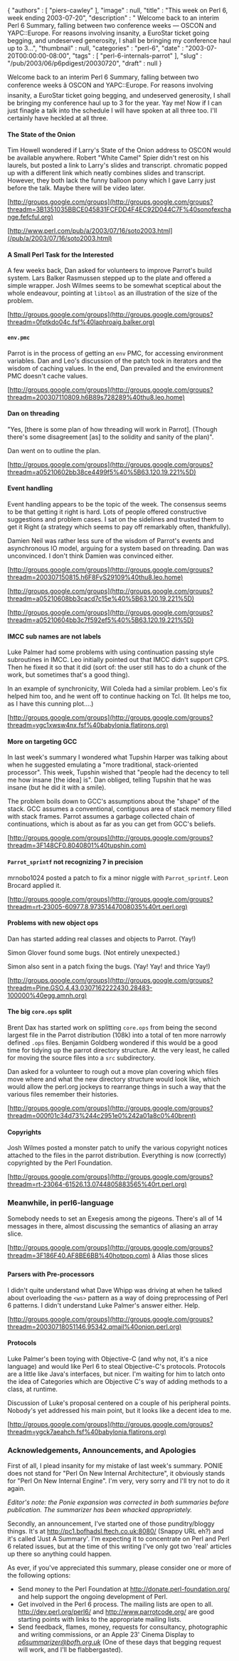 {
   "authors" : [
      "piers-cawley"
   ],
   "image" : null,
   "title" : "This week on Perl 6, week ending 2003-07-20",
   "description" : " Welcome back to an interim Perl 6 Summary, falling between two conference weeks &mdash; OSCON and YAPC::Europe. For reasons involving insanity, a EuroStar ticket going begging, and undeserved generosity, I shall be bringing my conference haul up to 3...",
   "thumbnail" : null,
   "categories" : "perl-6",
   "date" : "2003-07-20T00:00:00-08:00",
   "tags" : [
      "perl-6-internals-parrot"
   ],
   "slug" : "/pub/2003/06/p6pdigest/20030720",
   "draft" : null
}





Welcome back to an interim Perl 6 Summary, falling between two
conference weeks â OSCON and YAPC::Europe. For reasons involving
insanity, a EuroStar ticket going begging, and undeserved generosity, I
shall be bringing my conference haul up to 3 for the year. Yay me! Now
if I can just finagle a talk into the schedule I will have spoken at all
three too. I'll certainly have heckled at all three.

#### The State of the Onion

Tim Howell wondered if Larry's State of the Onion address to OSCON would
be available anywhere. Robert "White Camel" Spier didn't rest on his
laurels, but posted a link to Larry's slides and transcript. chromatic
popped up with a different link which neatly combines slides and
transcript. However, they both lack the funny balloon pony which I gave
Larry just before the talk. Maybe there will be video later.

[http://groups.google.com/groups](http://groups.google.com/groups?threadm=3B1351035BBCE045831FCFDD4F4EC92D044C7F%40sonofexchange.fefcful.org)

[http://www.perl.com/pub/a/2003/07/16/soto2003.html](/pub/a/2003/07/16/soto2003.html)

#### A Small Perl Task for the Interested

A few weeks back, Dan asked for volunteers to improve Parrot's build
system. Lars Balker Rasmussen stepped up to the plate and offered a
simple wrapper. Josh Wilmes seems to be somewhat sceptical about the
whole endeavour, pointing at `libtool` as an illustration of the size of
the problem.

[http://groups.google.com/groups](http://groups.google.com/groups?threadm=0fptkdo04c.fsf%40laphroaig.balker.org)

#### `env.pmc`

Parrot is in the process of getting an `env` PMC, for accessing
environment variables. Dan and Leo's discussion of the patch took in
iterators and the wisdom of caching values. In the end, Dan prevailed
and the environment PMC doesn't cache values.

[http://groups.google.com/groups](http://groups.google.com/groups?threadm=200307110809.h6B89s728289%40thu8.leo.home)

#### Dan on threading

"Yes, \[there is some plan of how threading will work in Parrot\].
(Though there's some disagreement \[as\] to the solidity and sanity of
the plan)".

Dan went on to outline the plan.

[http://groups.google.com/groups](http://groups.google.com/groups?threadm=a05210602bb38ce4499f5%40%5B63.120.19.221%5D)

#### Event handling

Event handling appears to be the topic of the week. The consensus seems
to be that getting it right is hard. Lots of people offered constructive
suggestions and problem cases. I sat on the sidelines and trusted them
to get it Right (a strategy which seems to pay off remarkably often,
thankfully).

Damien Neil was rather less sure of the wisdom of Parrot's events and
asynchronous IO model, arguing for a system based on threading. Dan was
unconvinced. I don't think Damien was convinced either.

[http://groups.google.com/groups](http://groups.google.com/groups?threadm=200307150815.h6F8FvS29109%40thu8.leo.home)

[http://groups.google.com/groups](http://groups.google.com/groups?threadm=a05210608bb3cacd7c15e%40%5B63.120.19.221%5D)

[http://groups.google.com/groups](http://groups.google.com/groups?threadm=a05210604bb3c7f592ef5%40%5B63.120.19.221%5D)

#### IMCC sub names are not labels

Luke Palmer had some problems with using continuation passing style
subroutines in IMCC. Leo initially pointed out that IMCC didn't support
CPS. Then he fixed it so that it did (sort of: the user still has to do
a chunk of the work, but sometimes that's a good thing).

In an example of synchronicity, Will Coleda had a similar problem. Leo's
fix helped him too, and he went off to continue hacking on Tcl. (It
helps me too, as I have this cunning plot....)

[http://groups.google.com/groups](http://groups.google.com/groups?threadm=ygc1xwsw4nx.fsf%40babylonia.flatirons.org)

#### More on targeting GCC

In last week's summary I wondered what Tupshin Harper was talking about
when he suggested emulating a "more traditional, stack-oriented
processor". This week, Tupshin wished that "people had the decency to
tell me how insane \[the idea\] is". Dan obliged, telling Tupshin that
he was insane (but he did it with a smile).

The problem boils down to GCC's assumptions about the "shape" of the
stack. GCC assumes a conventional, contiguous area of stack memory
filled with stack frames. Parrot assumes a garbage collected chain of
continuations, which is about as far as you can get from GCC's beliefs.

[http://groups.google.com/groups](http://groups.google.com/groups?threadm=3F148CF0.8040801%40tupshin.com)

#### `Parrot_sprintf` not recognizing 7 in precision

mrnobo1024 posted a patch to fix a minor niggle with `Parrot_sprintf`.
Leon Brocard applied it.

[http://groups.google.com/groups](http://groups.google.com/groups?threadm=rt-23005-60977.8.97351447008035%40rt.perl.org)

#### Problems with new object ops

Dan has started adding real classes and objects to Parrot. (Yay!)

Simon Glover found some bugs. (Not entirely unexpected.)

Simon also sent in a patch fixing the bugs. (Yay! Yay! and thrice Yay!)

[http://groups.google.com/groups](http://groups.google.com/groups?threadm=Pine.GSO.4.43.0307162222430.28483-100000%40egg.amnh.org)

#### The big `core.ops` split

Brent Dax has started work on splitting `core.ops` from being the second
largest file in the Parrot distribution (108k) into a total of ten more
narrowly defined `.ops` files. Benjamin Goldberg wondered if this would
be a good time for tidying up the parrot directory structure. At the
very least, he called for moving the source files into a `src`
subdirectory.

Dan asked for a volunteer to rough out a move plan covering which files
move where and what the new directory structure would look like, which
would allow the perl.org jockeys to rearrange things in such a way that
the various files remember their histories.

[http://groups.google.com/groups](http://groups.google.com/groups?threadm=000f01c34d73%244c2951e0%242a01a8c0%40brent)

#### Copyrights

Josh Wilmes posted a monster patch to unify the various copyright
notices attached to the files in the parrot distribution. Everything is
now (correctly) copyrighted by the Perl Foundation.

[http://groups.google.com/groups](http://groups.google.com/groups?threadm=rt-23064-61526.13.0744805883565%40rt.perl.org)

### Meanwhile, in perl6-language

Somebody needs to set an Exegesis among the pigeons. There's all of 14
messages in there, almost discussing the semantics of aliasing an array
slice.

[http://groups.google.com/groups](http://groups.google.com/groups?threadm=3F186F40.AF8BE6BB%40hotpop.com)
â Alias those slices

#### Parsers with Pre-processors

I didn't quite understand what Dave Whipp was driving at when he talked
about overloading the `<ws>` pattern as a way of doing preprocessing of
Perl 6 patterns. I didn't understand Luke Palmer's answer either. Help.

[http://groups.google.com/groups](http://groups.google.com/groups?threadm=20030718051146.95342.qmail%40onion.perl.org)

#### Protocols

Luke Palmer's been toying with Objective-C (and why not, it's a nice
language) and would like Perl 6 to steal Objective-C's protocols.
Protocols are a little like Java's interfaces, but nicer. I'm waiting
for him to latch onto the idea of Categories which are Objective C's way
of adding methods to a class, at runtime.

Discussion of Luke's proposal centered on a couple of his peripheral
points. Nobody's yet addressed his main point, but it looks like a
decent idea to me.

[http://groups.google.com/groups](http://groups.google.com/groups?threadm=ygck7aeahch.fsf%40babylonia.flatirons.org)

### Acknowledgements, Announcements, and Apologies

First of all, I plead insanity for my mistake of last week's summary.
PONIE does not stand for "Perl On New Internal Architecture", it
obviously stands for "Perl On New Internal Engine". I'm very, very sorry
and I'll try not to do it again.

*Editor's note: the Ponie expansion was corrected in both summaries
before publication. The summarizer has been whacked appropriately.*

Secondly, an announcement, I've started one of those punditry/bloggy
things. It's at <http://pc1.bofhadsl.ftech.co.uk:8080/> (Snappy URL eh?)
and it's called 'Just A Summary'. I'm expecting it to concentrate on
Perl and Perl 6 related issues, but at the time of this writing I've
only got two 'real' articles up there so anything could happen.

As ever, if you've appreciated this summary, please consider one or more
of the following options:

-   Send money to the Perl Foundation at
    <http://donate.perl-foundation.org/> and help support the ongoing
    development of Perl.
-   Get involved in the Perl 6 process. The mailing lists are open to
    all. <http://dev.perl.org/perl6/> and <http://www.parrotcode.org/>
    are good starting points with links to the appropriate mailing
    lists.
-   Send feedback, flames, money, requests for consultancy, photographic
    and writing commissions, or an Apple 23' Cinema Display to
    *<p6summarizer@bofh.org.uk>* (One of these days that begging request
    will work, and I'll be flabbergasted).


